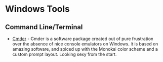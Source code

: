 # Windows Tools

## Command Line/Terminal
- [Cmder](http://cmder.net/) - Cmder is a software package created out of pure frustration over the absence of nice console emulators on Windows. It is based on amazing software, and spiced up with the Monokai color scheme and a custom prompt layout. Looking sexy from the start.
